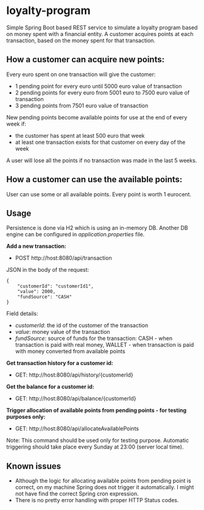 # loyalty-program
Simple Spring Boot based REST service to simulate a loyalty program based on money spent with a financial entity. A customer acquires points at each transaction, based on the money spent for that transaction.

## How a customer can acquire new points:
Every euro spent on one transaction will give the customer:
- 1 pending point for every euro until 5000 euro value of transaction
- 2 pending points for every euro from 5001 euro to 7500 euro value of transaction
- 3 pending points from 7501 euro value of transaction

New pending points become available points for use at the end of every week if:
- the customer has spent at least 500 euro that week
- at least one transaction exists for that customer on every day of the week

A user will lose all the points if no transaction was made in the last 5 weeks.

## How a customer can use the available points:
User can use some or all available points. Every point is worth 1 eurocent.

## Usage
Persistence is done via H2 which is using an in-memory DB. Another DB engine can be configured in *application.properties* file.

**Add a new transaction:**
- POST http://host:8080/api/transaction

JSON in the body of the request:

    {
        "customerId": "customerId1",
        "value": 2000,
        "fundSource": "CASH"
    }
    
Field details:

 - *customerId*: the id of the customer of the transaction
 - *value*: money value of the transaction
 - *fundSource*: source of funds for the transaction: CASH - when transaction is paid with real money, WALLET - when transaction is paid with money converted from available points

**Get transaction history for a customer id:**
- GET: http://host:8080/api/history/{customerId}

**Get the balance for a customer id:**
- GET: http://host:8080/api/balance/{customerId}

**Trigger allocation of available points from pending points - for testing purposes only:**
- GET: http://host:8080/api/allocateAvailablePoints

Note:
This command should be used only for testing purpose. Automatic triggering should take place every Sunday at 23:00 (server local time).

## Known issues
- Although the logic for allocating available points from pending point is correct, on my machine Spring does not trigger it automatically. I might not have find the correct Spring cron expression.
- There is no pretty error handling with proper HTTP Status codes.